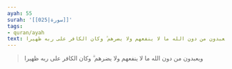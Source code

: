 ```yaml
---
ayah: 55
surah: '[[025|سورة]]'
tags:
- quran/ayah
text: ويعبدون من دون الله ما لا ينفعهم ولا يضرهم ۗ وكان الكافر على ربه ظهيرا
---
```

> ويعبدون من دون الله ما لا ينفعهم ولا يضرهم ۗ وكان الكافر على ربه ظهيرا
